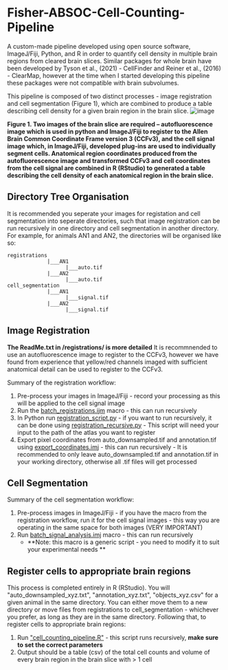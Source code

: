 # Fisher-ABSOC-Cell-Counting-Pipeline
A custom-made pipeline developed using open source software, ImageJ/Fiji, Python, and R in order to quantify cell density in multiple brain regions from cleared brain slices. Similar packages for whole brain have been developed by Tyson et al., (2021) - CellFinder and Reiner et al., (2016) - ClearMap, however at the time when I started developing this pipeline these packages were not compatible with brain subvolumes. 

This pipeline is composed of two distinct processes - image registration and cell segmentation (Figure 1), which are combined to produce a table describing cell density for a given brain region in the brain slice.
  ![image](https://user-images.githubusercontent.com/67151814/200360006-92c4c832-e91b-4dad-8334-3247a8993f17.png)

**Figure 1. Two images of the brain slice are required – autofluorescence image which is used in python and ImageJ/Fiji to register to the Allen Brain Common Coordinate Frame version 3 (CCFv3), and the cell signal image which, in ImageJ/Fiji, developed plug-ins are used to individually segment cells. Anatomical region coordinates produced from the autofluorescence image and transformed CCFv3 and cell coordinates from the cell signal are combined in R (RStudio) to generated a table describing the cell density of each anatomical region in the brain slice.** 

## Directory Tree Organisation 
It is recommended you seperate your images for registation and cell segmentation into seperate directories, such that image registration can be run recursively in one directory and cell segmentation in another directory. For example, for animals AN1 and AN2, the directories will be organised like so:
 ```
 registrations
              |___AN1
                    |___auto.tif
              |___AN2
                    |___auto.tif
 cell_segmentation
              |___AN1
                    |___signal.tif
              |___AN2
                    |___signal.tif
 ```
## Image Registration
**The ReadMe.txt in /registrations/ is more detailed**
It is recommnended to use an autofluorescence image to register to the CCFv3, however we have found from experience that yellow/red channels imaged with sufficient anatomical detail can be used to register to the CCFv3.

Summary of the registration workflow:
  1. Pre-process your images in ImageJ/Fiji - record your processing as this will be applied to the cell signal image 
  2. Run the [batch_registrations.ijm](/registration/fiji) macro - this can run recursively 
  3. In Python run [registration_script.py](/registration/python) - if you want to run recursively, it can be done using [registration_recursive.py](/registration/python)
    - This script will need your input to the path of the atlas you want to register
  4. Export pixel coordinates from auto_downsampled.tif and annotation.tif using [export_coordinates.imj](../registration/fiji) - this can run recursively
    - It is recommended to only leave auto_downsampled.tif and annotation.tif in your working directory, otherwise all .tif files will get processed 

## Cell Segmentation 
Summary of the cell segmentation workflow:
  1. Pre-process images in ImageJ/Fiji - if you have the macro from the registration workflow, run it for the cell signal images - this way you are operating in the same space for both images (VERY IMPORTANT)
  2. Run [batch_signal_analysis.imj](/cell_segmentation) macro - this can run recursively
      - **Note: this macro is a generic script - you need to modify it to suit your experimental needs **
      
 ## Register cells to appropriate brain regions
 This process is completed entirely in R (RStudio). You will "auto_downsampled_xyz.txt", "annotation_xyz.txt", "objects_xyz.csv" for a given animal in the same directory. You can either move them to a new directory or move files from registrations to cell_segmentation - whichever you prefer, as long as they are in the same directory. Following that, to register cells to appropriate brain regions:
  1. Run ["cell_counting_pipeline.R"](/R_scripts) - this script runs recursively, **make sure to set the correct parameters** 
  2. Output should be a table (csv) of the total cell counts and volume of every brain region in the brain slice with > 1 cell  
